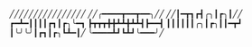 ╱╱╱╱╱╱╱╱╱╱╱╱╱╱╱╱
╱╱╭━━━━┳━━┳━━╮╱╱
╱╱┃━┳┓┏┫╭╮┃┏╮┃╱╱
┏━┻━┃┃┃┃┏┓┃┏╮╰━┓
┣┳┳┳╋╋┻┻╋┻┻┫┣━━┫
┃┃┃┃┃┃╭╮┃┏╮┃┃━┳┛
┃╰╯╰╯┃┏┓┃┏╮┗┻━┃╱
╰━━━━┻┛┗┻┛╰━━━╯╱